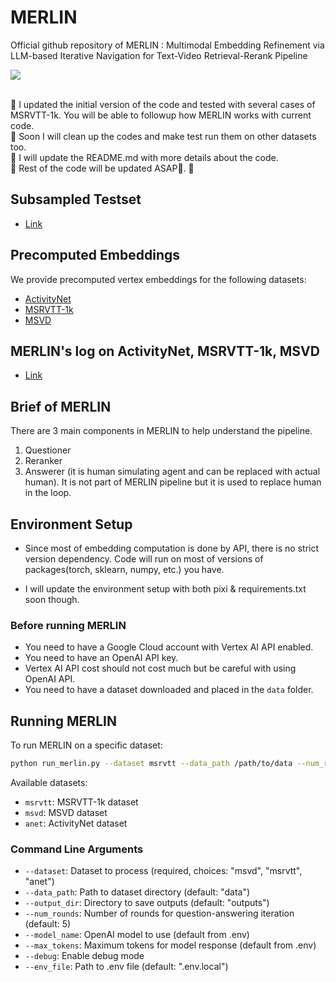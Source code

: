 # MERLIN

Official github repository of MERLIN : Multimodal Embedding Refinement via LLM-based Iterative Navigation for Text-Video Retrieval-Rerank Pipeline

<div style='display:flex; gap: 0.25rem; '>
<a href='https://arxiv.org/abs/2407.12508'><img src='https://img.shields.io/badge/Paper-PDF-blue'></a>
</div>
<br>

🔴 I updated the initial version of the code and tested with several cases of MSRVTT-1k. You will be able to followup how MERLIN works with current code.<br>
🔴 Soon I will clean up the codes and make test run them on other datasets too.<br>
🔴 I will update the README.md with more details about the code.<br>
🚧 Rest of the code will be updated ASAP🙏. 🚧


## Subsampled Testset
- [Link](https://drive.google.com/drive/folders/19IPbbbV-ugZdqYCHHY5R-m4bCECy4-hd?usp=sharing)

## Precomputed Embeddings

We provide precomputed vertex embeddings for the following datasets:
- [ActivityNet](https://drive.google.com/drive/folders/1xr49ADvTqIGbnbg6Xvd0PAh3gklwKvaI?usp=drive_link) 
- [MSRVTT-1k](https://drive.google.com/drive/folders/1xr49ADvTqIGbnbg6Xvd0PAh3gklwKvaI?usp=drive_link) 
- [MSVD](https://drive.google.com/drive/folders/1xr49ADvTqIGbnbg6Xvd0PAh3gklwKvaI?usp=drive_link) 

## MERLIN's log on ActivityNet, MSRVTT-1k, MSVD
- [Link](https://drive.google.com/drive/folders/1E2zjiMVTtuEQA4Hs6RwsCbxVwUQ88W_F?usp=sharing)

## Brief of MERLIN
There are 3 main components in MERLIN to help understand the pipeline.
1. Questioner 
2. Reranker
3. Answerer (it is human simulating agent and can be replaced with actual human). It is not part of MERLIN pipeline but it is used to replace human in the loop.

## Environment Setup 

* Since most of embedding computation is done by API, there is no strict version dependency. Code will run on most of versions of packages(torch, sklearn, numpy, etc.) you have. 

* I will update the environment setup with both pixi & requirements.txt soon though.

### Before running MERLIN

* You need to have a Google Cloud account with Vertex AI API enabled.
* You need to have an OpenAI API key.
* Vertex AI API cost should not cost much but be careful with using OpenAI API.
* You need to have a dataset downloaded and placed in the `data` folder.


## Running MERLIN

To run MERLIN on a specific dataset:

```bash
python run_merlin.py --dataset msrvtt --data_path /path/to/data --num_rounds 5
```

Available datasets:
- `msrvtt`: MSRVTT-1k dataset
- `msvd`: MSVD dataset
- `anet`: ActivityNet dataset

### Command Line Arguments

- `--dataset`: Dataset to process (required, choices: "msvd", "msrvtt", "anet")
- `--data_path`: Path to dataset directory (default: "data")
- `--output_dir`: Directory to save outputs (default: "outputs")
- `--num_rounds`: Number of rounds for question-answering iteration (default: 5)
- `--model_name`: OpenAI model to use (default from .env)
- `--max_tokens`: Maximum tokens for model response (default from .env)
- `--debug`: Enable debug mode
- `--env_file`: Path to .env file (default: ".env.local")
